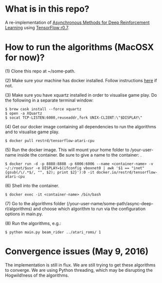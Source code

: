 # What is in this repo?
A re-implementation of [Asynchronous Methods for Deep Reinforcement Learning](https://arxiv.org/abs/1602.01783) using [TensorFlow r0.7](https://www.tensorflow.org/).

# How to run the algorithms (MacOSX for now)?
(1) Clone this repo at ~/some-path.

(2) Make sure your machine has docker installed. Follow instructions [here](https://docs.docker.com/engine/installation/#install-docker-engine) if not.

(3) Make sure you have xquartz installed in order to visualise game play. Do the following in a separate terminal window:
```
$ brew cask install --force xquartz
$ open -a XQuartz
$ socat TCP-LISTEN:6000,reuseaddr,fork UNIX-CLIENT:\"$DISPLAY\"
```

(4) Get our docker image containing all dependencies to run the algorithms and to visualise game play.
```shell
$ docker pull restrd/tensorflow-atari-cpu
```

(5) Run the docker image. This will mount your home folder to /your-user-name inside the container. Be sure to give a name to the container: <container-name>.
```shell
$ docker run -d -p 8888:8888 -p 6006:6006 --name <container-name> -v ~/:/root/$usr -e DISPLAY=$(ifconfig vboxnet0 | awk '$1 == "inet" {gsub(/\/.*$/, "", $2); print $2}'):0 -it docker.io/restrd/tensorflow-atari-cpu
```

(6) Shell into the container.
```
$ docker exec -it <container-name> /bin/bash
```

(7) Go to the algorithms folder (/your-user-name/some-path/async-deep-rl/algorithms) and choose which algorithm to run via the configuration options in main.py.

(8) Run the algorithms, e.g.:
```shell
$ python main.py beam_rider ../atari_roms/ 1
```

# Convergence issues (May 9, 2016)
The implementation is still in flux. We are still trying to get these algorithms to converge. We are using Python threading, which may be disrupting the Hogwild!ness of the algorithms.